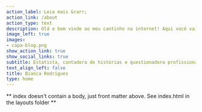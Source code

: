 ```yaml
---
action_label: Leia mais &rarr;
action_link: /about
action_type: text
description: Olá e bem vinde ao meu cantinho na internet! Aqui você vai encontrar alguns dos meus projetos, incluindo conteúdos de estatística e análise de dados usando R e *Python*, testes de DataVis e um pouco de tudo que eu ando estudando nesse universo de *Data Science*. Sinta-se à vontade para olhar ao redor! 😊 
image_left: true
images:
- capa-blog.png
show_action_link: true
show_social_links: true
subtitle: Estatista, contadora de histórias e questionadora profissional. 
text_align_left: false
title: Bianca Rodrigues
type: home
---
```


** index doesn't contain a body, just front matter above.
See index.html in the layouts folder **

